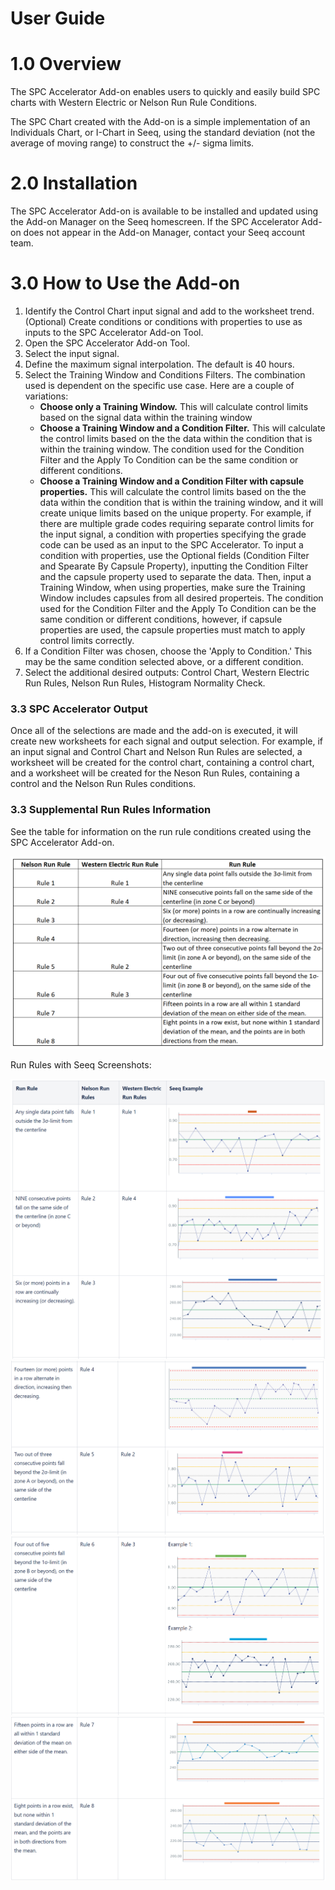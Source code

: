 # User Guide


# 1.0 Overview

The SPC Accelerator Add-on enables users to quickly and easily build SPC charts with Western Electric or Nelson Run Rule Conditions. 

The SPC Chart created with the Add-on is a simple implementation of an Individuals Chart, or I-Chart in Seeq, using the standard deviation (not the average of moving range) to construct the +/- sigma limits. 

# 2.0 Installation

The SPC Accelerator Add-on is available to be installed and updated using the Add-on Manager on the Seeq homescreen. If the SPC Accelerator Add-on does not appear in the Add-on Manager, contact your Seeq account team. 

# 3.0 How to Use the Add-on

1. Identify the Control Chart input signal and add to the worksheet trend. (Optional) Create conditions or conditions with properties to use as inputs to the SPC Accelerator Add-on Tool.
2. Open the SPC Accelerator Add-on Tool.
3. Select the input signal. 
4. Define the maximum signal interpolation. The default is 40 hours.
5. Select the Training Window and Conditions Filters. The combination used is dependent on the specific use case. Here are a couple of variations: 
    - **Choose only a Training Window.** This will calculate control limits based on the signal data within the training window
    - **Choose a Training Window and a Condition Filter.** This will calculate the control limits based on the the data within the condition that is within the training window. The condition used for the Condition Filter and the Apply To Condition can be the same condition or different conditions.
    - **Choose a Training Window and a Condition Filter with capsule properties.** This will calculate the control limits based on the the data within the condition that is within the training window, and it will create unique limits based on the unique property. For example, if there are multiple grade codes requiring separate control limits for the input signal, a condition with properties specifying the grade code can be used as an input to the SPC Accelerator. To input a condition with properties, use the Optional fields (Condition Filter and Spearate By Capsule Property), inputting the Condition Filter and the capsule property used to separate the data. Then, input a Training Window, when using properties, make sure the Training Window includes capsules from all desired properteis. The condition used for the Condition Filter and the Apply To Condition can be the same condition or different conditions, however, if capsule properties are used, the capsule properties must match to apply control limits correctly.
6. If a Condition Filter was chosen, choose the 'Apply to Condition.' This may be the same condition selected above, or a different condition.
7. Select the additional desired outputs: Control Chart, Western Electric Run Rules, Nelson Run Rules, Histogram Normality Check.

### 3.3 SPC Accelerator Output

Once all of the selections are made and the add-on is executed, it will create new worksheets for each signal and output selection. For example, if an input signal and Control Chart and Nelson Run Rules are selected, a worksheet will be created for the control chart, containing a control chart, and a worksheet will be created for the Neson Run Rules, containing a control and the Nelson Run Rules conditions. 

### 3.3 Supplemental Run Rules Information

See the table for information on the run rule conditions created using the SPC Accelerator Add-on.

![Image](_static\run_rules_we_n.png)

Run Rules with Seeq Screenshots:

![Image](_static/example_run_rules_1.png)
![Image](_static/example_run_rules_2.png)
![Image](_static/example_run_rules_3.png)
![Image](_static/example_run_rules_4.png)


